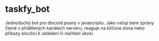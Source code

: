 # taskfy_bot

Jednoduchý bot pro discord psaný v javascriptu. Jako vstup bere zprávy čtené v přidělených kanálech serveru,
reaguje na klíčová slova nebo příkazy sloužící k ukládání či načítání úkolu
